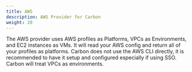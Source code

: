 ```yaml
---
title: AWS
description: AWS Provider for Carbon
weight: 20
---
```




The AWS provider uses AWS profiles as Platforms, VPCs as Environments, and EC2 instances as VMs. It will read your AWS config and return all of your profiles as platforms. Carbon does not use the AWS CLI directly, it is recommended to have it setup and configured especially if using SSO. Carbon will treat VPCs as environments.